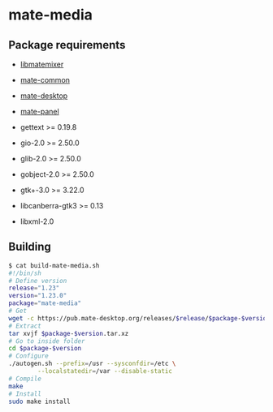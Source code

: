 # mate-media

## Package requirements

  * [libmatemixer](libmatemixer.md)

  * [mate-common](mate-common.md)

  * [mate-desktop](mate-desktop.md)

  * [mate-panel](mate-panel.md)

  * gettext >= 0.19.8

  * gio-2.0 >= 2.50.0

  * glib-2.0 >= 2.50.0

  * gobject-2.0 >= 2.50.0

  * gtk+-3.0 >= 3.22.0

  * libcanberra-gtk3 >= 0.13

  * libxml-2.0

## Building

```bash
$ cat build-mate-media.sh
#!/bin/sh
# Define version
release="1.23"
version="1.23.0"
package="mate-media"
# Get
wget -c https://pub.mate-desktop.org/releases/$release/$package-$version.tar.xz
# Extract
tar xvjf $package-$version.tar.xz
# Go to inside folder
cd $package-$version
# Configure
./autogen.sh --prefix=/usr --sysconfdir=/etc \
        --localstatedir=/var --disable-static
# Compile
make
# Install
sudo make install
```

